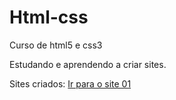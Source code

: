 # Html-css
 Curso de html5 e css3

 Estudando e aprendendo a criar sites.

 Sites criados:
 <a href="https://pedrohla14.github.io/Html-css/aplicacao%20web/desenvolvimento%20web-html-css/android"> Ir para o site 01</a>
